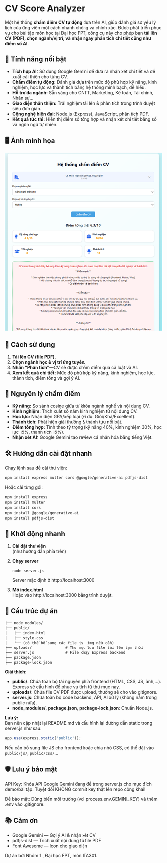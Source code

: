 # CV Score Analyzer

Một hệ thống **chấm điểm CV tự động** dựa trên AI, giúp đánh giá sơ yếu lý lịch của ứng viên một cách nhanh chóng và chính xác. Được phát triển phục vụ cho bài tập môn học tại Đại học FPT, công cụ này cho phép bạn **tải lên CV (PDF), chọn ngành/vị trí, và nhận ngay phân tích chi tiết cũng như điểm số AI**.

## 🌟 Tính năng nổi bật

- **Tích hợp AI:** Sử dụng Google Gemini để đưa ra nhận xét chi tiết và đề xuất cải thiện cho từng CV.
- **Chấm điểm tự động:** Đánh giá dựa trên mức độ phù hợp kỹ năng, kinh nghiệm, học lực và thành tích bằng hệ thống minh bạch, dễ hiểu.
- **Hỗ trợ đa ngành:** Sẵn sàng cho CNTT, Marketing, Kế toán, Tài chính, Nhân sự...
- **Giao diện thân thiện:** Trải nghiệm tải lên & phân tích trong trình duyệt siêu đơn giản.
- **Công nghệ hiện đại:** Node.js (Express), JavaScript, phân tích PDF.
- **Kết quả tức thì:** Hiển thị điểm số tổng hợp và nhận xét chi tiết bằng số và ngôn ngữ tự nhiên.

## 🖥️ Ảnh minh họa

![Demo Screenshot](demo-screenshot.png) <!-- Thay bằng ảnh demo của bạn! -->

## 🔧 Cách sử dụng

1. **Tải lên CV (file PDF).**
2. **Chọn ngành học & vị trí ứng tuyển.**
3. **Nhấn “Phân tích”**—CV sẽ được chấm điểm qua cả luật và AI.
4. **Xem kết quả chi tiết:** Mức độ phù hợp kỹ năng, kinh nghiệm, học lực, thành tích, điểm tổng và gợi ý AI.

## 🤖 Nguyên lý chấm điểm

- **Kỹ năng:** So sánh cosine giữa từ khóa ngành nghề và nội dung CV.
- **Kinh nghiệm:** Trích xuất số năm kinh nghiệm từ nội dung CV.
- **Học lực:** Nhận diện GPA/xếp loại (ví dụ: Giỏi/Khá/Excellent).
- **Thành tích:** Phát hiện giải thưởng & thành tựu nổi bật.
- **Điểm tổng hợp:** Tính theo tỷ trọng (kỹ năng 40%, kinh nghiệm 30%, học lực 15%, thành tích 15%).
- **Nhận xét AI:** Google Gemini tạo review cá nhân hóa bằng tiếng Việt.

## 🛠️ Hướng dẫn cài đặt nhanh

Chạy lệnh sau để cài thư viện:
```bash
npm install express multer cors @google/generative-ai pdfjs-dist
```
Hoặc cài từng gói:
```bash
npm install express
npm install multer
npm install cors
npm install @google/generative-ai
npm install pdfjs-dist
```

## 🚀 Khởi động nhanh

1. **Cài đặt thư viện**  
   (như hướng dẫn phía trên)

2. **Chạy server**
   ```bash
   node server.js
   ```
   Server mặc định ở http://localhost:3000

3. **Mở index.html**  
   Hoặc vào http://localhost:3000 bằng trình duyệt.

## 📁 Cấu trúc dự án

```
├── node_modules/
├── public/
│   ├── index.html
│   ├── style.css
│   └── (có thể bổ sung các file js, img nếu cần)
├── uploads/               # Thư mục lưu file tải lên tạm thời
├── server.js              # File chạy Express backend
├── package.json
├── package-lock.json
```


**Giải thích:**
- **public/**: Chứa toàn bộ tài nguyên phía frontend (HTML, CSS, JS, ảnh,...). Express sẽ cấu hình để phục vụ tĩnh từ thư mục này.
- **uploads/**: Chứa file CV PDF được upload, thường sẽ cho vào gitignore.
- **server.js**: Chứa toàn bộ code backend, API, AI xử lý (không nằm trong public nữa).
- **node_modules/**, **package.json**, **package-lock.json**: Chuẩn Node.js.

**Lưu ý:**  
Bạn nên cập nhật lại README.md và cấu hình lại đường dẫn static trong server.js như sau:
```js
app.use(express.static('public'));
```

Nếu cần bổ sung file JS cho frontend hoặc chia nhỏ CSS, có thể đặt vào `public/js/`, `public/css/`...

## 🛡️ Lưu ý bảo mật

API Key: Khóa API Google Gemini đang để trong server.js cho mục đích demo/bài tập. Tuyệt đối KHÔNG commit key thật lên repo công khai!

Để bảo mật: Dùng biến môi trường (vd: process.env.GEMINI_KEY) và thêm .env vào .gitignore.

## 📚 Cảm ơn

- Google Gemini — Gợi ý AI & nhận xét CV
- pdfjs-dist — Trích xuất nội dung từ file PDF
- Font Awesome — Icon cho giao diện

Dự án bởi Nhóm 1 , Đại học FPT, môn ITA301.
